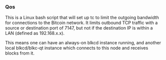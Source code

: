 ### Qos ###

This is a Linux bash script that will set up tc to limit the outgoing bandwidth for connections to the Bitcoin network. It limits outbound TCP traffic with a source or destination port of 7147, but not if the destination IP is within a LAN (defined as 192.168.x.x).

This means one can have an always-on blkcd instance running, and another local blkcd/blkc-qt instance which connects to this node and receives blocks from it.
